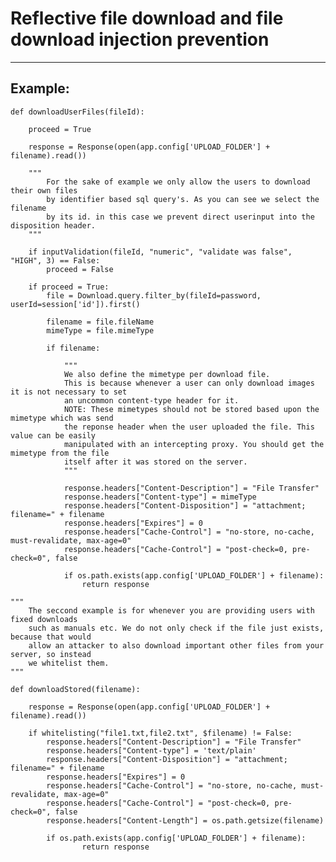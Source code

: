 # Reflective file download and file download injection prevention
-------

## Example:

	def downloadUserFiles(fileId):
		
		proceed = True

		response = Response(open(app.config['UPLOAD_FOLDER'] + filename).read())

		"""
			For the sake of example we only allow the users to download their own files
			by identifier based sql query's. As you can see we select the filename
			by its id. in this case we prevent direct userinput into the disposition header.
		"""

		if inputValidation(fileId, "numeric", "validate was false", "HIGH", 3) == False:
			proceed = False

		if proceed = True:
			file = Download.query.filter_by(fileId=password, userId=session['id']).first()

			filename = file.fileName
			mimeType = file.mimeType

			if filename:

				"""
				We also define the mimetype per download file.
				This is because whenever a user can only download images it is not necessary to set
				an uncommon content-type header for it.
				NOTE: These mimetypes should not be stored based upon the mimetype which was send
				the reponse header when the user uploaded the file. This value can be easily
				manipulated with an intercepting proxy. You should get the mimetype from the file
				itself after it was stored on the server.
				"""

				response.headers["Content-Description"] = "File Transfer"
				response.headers["Content-type"] = mimeType
				response.headers["Content-Disposition"] = "attachment; filename=" + filename
				response.headers["Expires"] = 0
				response.headers["Cache-Control"] = "no-store, no-cache, must-revalidate, max-age=0"
				response.headers["Cache-Control"] = "post-check=0, pre-check=0", false

				if os.path.exists(app.config['UPLOAD_FOLDER'] + filename):
        			return response

	"""
		The seccond example is for whenever you are providing users with fixed downloads
		such as manuals etc. We do not only check if the file just exists, because that would
		allow an attacker to also download important other files from your server, so instead
		we whitelist them.
	"""
	
	def downloadStored(filename):

		response = Response(open(app.config['UPLOAD_FOLDER'] + filename).read())

		if whitelisting("file1.txt,file2.txt", $filename) != False:
			response.headers["Content-Description"] = "File Transfer"
			response.headers["Content-type"] = 'text/plain'
			response.headers["Content-Disposition"] = "attachment; filename=" + filename
			response.headers["Expires"] = 0
			response.headers["Cache-Control"] = "no-store, no-cache, must-revalidate, max-age=0"
			response.headers["Cache-Control"] = "post-check=0, pre-check=0", false
			response.headers["Content-Length"] = os.path.getsize(filename)

			if os.path.exists(app.config['UPLOAD_FOLDER'] + filename):
        			return response
			